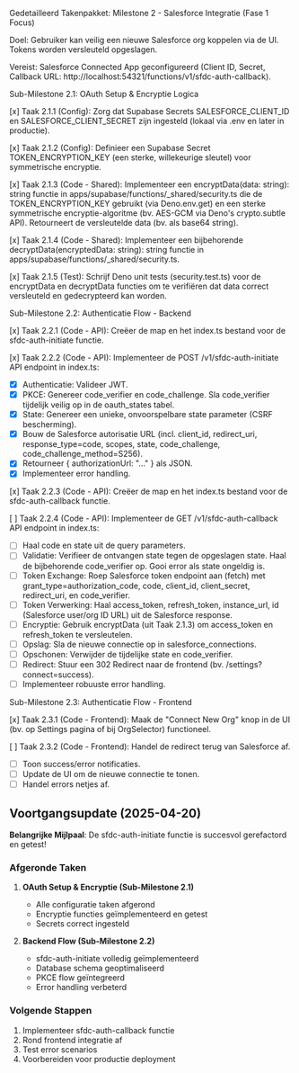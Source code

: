Gedetailleerd Takenpakket: Milestone 2 - Salesforce Integratie (Fase 1 Focus)

Doel: Gebruiker kan veilig een nieuwe Salesforce org koppelen via de UI. Tokens worden versleuteld opgeslagen.

Vereist: Salesforce Connected App geconfigureerd (Client ID, Secret, Callback URL: http://localhost:54321/functions/v1/sfdc-auth-callback).

Sub-Milestone 2.1: OAuth Setup & Encryptie Logica 

[x] Taak 2.1.1 (Config): Zorg dat Supabase Secrets SALESFORCE_CLIENT_ID en SALESFORCE_CLIENT_SECRET zijn ingesteld (lokaal via .env en later in productie).

[x] Taak 2.1.2 (Config): Definieer een Supabase Secret TOKEN_ENCRYPTION_KEY (een sterke, willekeurige sleutel) voor symmetrische encryptie.

[x] Taak 2.1.3 (Code - Shared): Implementeer een encryptData(data: string): string functie in apps/supabase/functions/_shared/security.ts die de TOKEN_ENCRYPTION_KEY gebruikt (via Deno.env.get) en een sterke symmetrische encryptie-algoritme (bv. AES-GCM via Deno's crypto.subtle API). Retourneert de versleutelde data (bv. als base64 string).

[x] Taak 2.1.4 (Code - Shared): Implementeer een bijbehorende decryptData(encryptedData: string): string functie in apps/supabase/functions/_shared/security.ts.

[x] Taak 2.1.5 (Test): Schrijf Deno unit tests (security.test.ts) voor de encryptData en decryptData functies om te verifiëren dat data correct versleuteld en gedecrypteerd kan worden.

Sub-Milestone 2.2: Authenticatie Flow - Backend 

[x] Taak 2.2.1 (Code - API): Creëer de map en het index.ts bestand voor de sfdc-auth-initiate functie.

[x] Taak 2.2.2 (Code - API): Implementeer de POST /v1/sfdc-auth-initiate API endpoint in index.ts:
- [x] Authenticatie: Valideer JWT.
- [x] PKCE: Genereer code_verifier en code_challenge. Sla code_verifier tijdelijk veilig op in de oauth_states tabel.
- [x] State: Genereer een unieke, onvoorspelbare state parameter (CSRF bescherming).
- [x] Bouw de Salesforce autorisatie URL (incl. client_id, redirect_uri, response_type=code, scopes, state, code_challenge, code_challenge_method=S256).
- [x] Retourneer { authorizationUrl: "..." } als JSON.
- [x] Implementeer error handling.

[x] Taak 2.2.3 (Code - API): Creëer de map en het index.ts bestand voor de sfdc-auth-callback functie.

[ ] Taak 2.2.4 (Code - API): Implementeer de GET /v1/sfdc-auth-callback API endpoint in index.ts:
- [ ] Haal code en state uit de query parameters.
- [ ] Validatie: Verifieer de ontvangen state tegen de opgeslagen state. Haal de bijbehorende code_verifier op. Gooi error als state ongeldig is.
- [ ] Token Exchange: Roep Salesforce token endpoint aan (fetch) met grant_type=authorization_code, code, client_id, client_secret, redirect_uri, en code_verifier.
- [ ] Token Verwerking: Haal access_token, refresh_token, instance_url, id (Salesforce user/org ID URL) uit de Salesforce response.
- [ ] Encryptie: Gebruik encryptData (uit Taak 2.1.3) om access_token en refresh_token te versleutelen.
- [ ] Opslag: Sla de nieuwe connectie op in salesforce_connections.
- [ ] Opschonen: Verwijder de tijdelijke state en code_verifier.
- [ ] Redirect: Stuur een 302 Redirect naar de frontend (bv. /settings?connect=success).
- [ ] Implementeer robuuste error handling.

Sub-Milestone 2.3: Authenticatie Flow - Frontend 

[x] Taak 2.3.1 (Code - Frontend): Maak de "Connect New Org" knop in de UI (bv. op Settings pagina of bij OrgSelector) functioneel.

[ ] Taak 2.3.2 (Code - Frontend): Handel de redirect terug van Salesforce af.
- [ ] Toon success/error notificaties.
- [ ] Update de UI om de nieuwe connectie te tonen.
- [ ] Handel errors netjes af.

## Voortgangsupdate (2025-04-20)

 **Belangrijke Mijlpaal**: De sfdc-auth-initiate functie is succesvol gerefactord en getest!

### Afgeronde Taken
1. **OAuth Setup & Encryptie (Sub-Milestone 2.1)**
   - Alle configuratie taken afgerond
   - Encryptie functies geïmplementeerd en getest
   - Secrets correct ingesteld

2. **Backend Flow (Sub-Milestone 2.2)**
   - sfdc-auth-initiate volledig geïmplementeerd
   - Database schema geoptimaliseerd
   - PKCE flow geïntegreerd
   - Error handling verbeterd

### Volgende Stappen
1. Implementeer sfdc-auth-callback functie
2. Rond frontend integratie af
3. Test error scenarios
4. Voorbereiden voor productie deployment